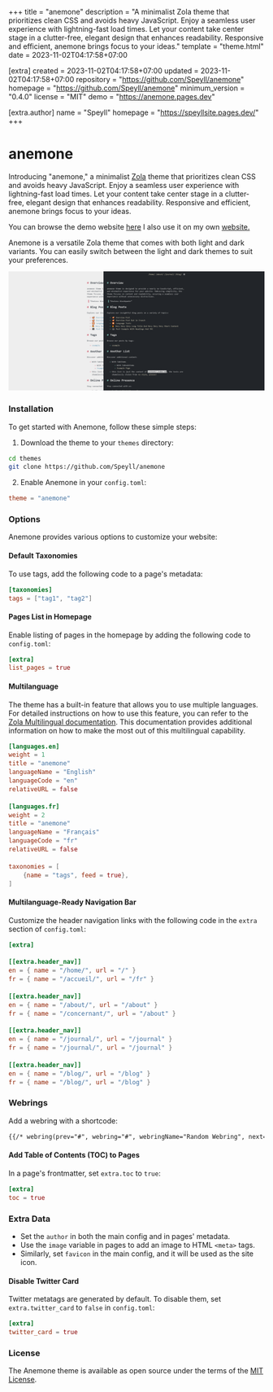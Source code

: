 
+++
title = "anemone"
description = "A minimalist Zola theme that prioritizes clean CSS and avoids heavy JavaScript. Enjoy a seamless user experience with lightning-fast load times. Let your content take center stage in a clutter-free, elegant design that enhances readability. Responsive and efficient, anemone brings focus to your ideas."
template = "theme.html"
date = 2023-11-02T04:17:58+07:00

[extra]
created = 2023-11-02T04:17:58+07:00
updated = 2023-11-02T04:17:58+07:00
repository = "https://github.com/Speyll/anemone"
homepage = "https://github.com/Speyll/anemone"
minimum_version = "0.4.0"
license = "MIT"
demo = "https://anemone.pages.dev"

[extra.author]
name = "Speyll"
homepage = "https://speyllsite.pages.dev/"
+++        

# anemone

Introducing "anemone," a minimalist [Zola](https://www.getzola.org) theme that prioritizes clean CSS and avoids heavy JavaScript. Enjoy a seamless user experience with lightning-fast load times. Let your content take center stage in a clutter-free, elegant design that enhances readability. Responsive and efficient, anemone brings focus to your ideas.

You can browse the demo website [here](https://anemone.pages.dev/)
I also use it on my own [website.](https://speyllsite.pages.dev/)

Anemone is a versatile Zola theme that comes with both light and dark variants. You can easily switch between the light and dark themes to suit your preferences.

![Anemone Light and Dark Theme](screenshot.png)

### Installation

To get started with Anemone, follow these simple steps:

1. Download the theme to your `themes` directory:

```bash
cd themes
git clone https://github.com/Speyll/anemone
```

2. Enable Anemone in your `config.toml`:

```toml
theme = "anemone"
```

### Options

Anemone provides various options to customize your website:

#### Default Taxonomies

To use tags, add the following code to a page's metadata:

```toml
[taxonomies]
tags = ["tag1", "tag2"]
```

#### Pages List in Homepage

Enable listing of pages in the homepage by adding the following code to `config.toml`:

```toml
[extra]
list_pages = true
```

#### Multilanguage

The theme has a built-in feature that allows you to use multiple languages. For detailed instructions on how to use this feature, you can refer to the [Zola Multilingual documentation](https://www.getzola.org/documentation/content/multilingual/). This documentation provides additional information on how to make the most out of this multilingual capability.

```toml
[languages.en]
weight = 1
title = "anemone"
languageName = "English"
languageCode = "en"
relativeURL = false

[languages.fr]
weight = 2
title = "anemone"
languageName = "Français"
languageCode = "fr"
relativeURL = false

taxonomies = [
    {name = "tags", feed = true},
]
```
#### Multilanguage-Ready Navigation Bar

Customize the header navigation links with the following code in the `extra` section of `config.toml`:

```toml
[extra]

[[extra.header_nav]]
en = { name = "/home/", url = "/" }
fr = { name = "/accueil/", url = "/fr" }

[[extra.header_nav]]
en = { name = "/about/", url = "/about" }
fr = { name = "/concernant/", url = "/about" }

[[extra.header_nav]]
en = { name = "/journal/", url = "/journal" }
fr = { name = "/journal/", url = "/journal" }

[[extra.header_nav]]
en = { name = "/blog/", url = "/blog" }
fr = { name = "/blog/", url = "/blog" }
```

### Webrings

Add a webring with a shortcode:

```html
{{/* webring(prev="#", webring="#", webringName="Random Webring", next="#") */}}
```

#### Add Table of Contents (TOC) to Pages

In a page's frontmatter, set `extra.toc` to `true`:

```toml
[extra]
toc = true
```

### Extra Data

- Set the `author` in both the main config and in pages' metadata.
- Use the `image` variable in pages to add an image to HTML `<meta>` tags.
- Similarly, set `favicon` in the main config, and it will be used as the site icon.

#### Disable Twitter Card

Twitter metatags are generated by default. To disable them, set `extra.twitter_card` to `false` in `config.toml`:

```toml
[extra]
twitter_card = true
```

### License

The Anemone theme is available as open source under the terms of the [MIT License](https://opensource.org/licenses/MIT).

        